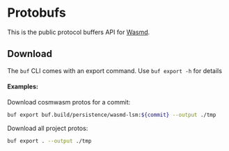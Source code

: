 # Protobufs

This is the public protocol buffers API for [Wasmd](https://github.com/CosmWasm/wasmd).

## Download

The `buf` CLI comes with an export command. Use `buf export -h` for details

#### Examples:

Download cosmwasm protos for a commit:
```bash
buf export buf.build/persistence/wasmd-lsm:${commit} --output ./tmp
```

Download all project protos:
```bash
buf export . --output ./tmp
```